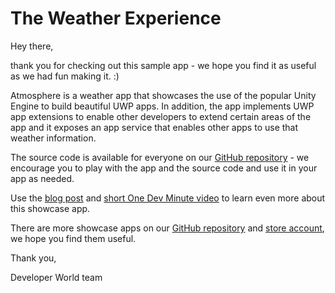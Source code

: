 # The Weather Experience #

Hey there,

thank you for checking out this sample app - we hope you find it as useful as we had fun making it. :)

Atmosphere is a weather app that showcases the use of the popular Unity Engine to build beautiful UWP apps. In addition, the app implements UWP app extensions to enable other developers to extend certain areas of the app and it exposes an app service that enables other apps to use that weather information.

The source code is available for everyone on our [GitHub repository][source] - we encourage you to play with the app and the source code and use it in your app as needed.

Use the [blog post][blog-post] and [short One Dev Minute video][video] to learn even more about this showcase app.

There are more showcase apps on our [GitHub repository](https://github.com/Microsoft/uwp-experiences) and [store account](#ms-windows-store://publisher/?name=Developer%20World), we hope you find them useful.

Thank you,

Developer World team

[image]: http://i.imgur.com/HlAcl4A.gif
[source]: https://github.com/Microsoft/uwp-experiences/tree/master/apps/weather
[blog-post]: https://blogs.windows.com/buildingapps/2016/09/15/unity-interop-and-app-extensibility-app-dev-on-xbox-series
[video]: https://channel9.msdn.com/Blogs/One-Dev-Minute/Creating-UWP-Apps-for-Xbox-with-Unity
